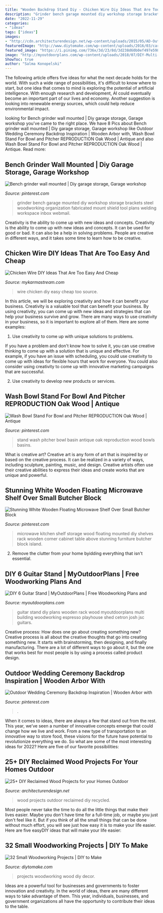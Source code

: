 ```yaml
---
title: "Wooden Backdrop Stand Diy - Chicken Wire Diy Ideas That Are Too Easy And Cheap"
description: "Grinder bench garage mounted diy workshop storage brackets steel woodworking organization fabricated mount shield tool plans welding workspace inbox webmail"
date: "2022-11-29"
categories:
- "ideas"
tags: ["ideas"]
images:
- "http://cdn.architecturendesign.net/wp-content/uploads/2015/05/AD-Outdoor-Reclaimed-Wood-Projects-23.jpg"
featuredImage: "http://www.diytomake.com/wp-content/uploads/2016/03/card-holder.jpg"
featured_image: "https://i.pinimg.com/736x/3d/23/8d/3d238d60b0ef497e598add8f6554129d--microwave-storage-microwave-cart.jpg"
image: "http://myoutdoorplans.com/wp-content/uploads/2018/07/DIY-Multi-guitar-rack.png"
ShowToc: true
author: "Salma Konopelski"
---
```



The following article offers five ideas for what the next decade holds for the world. With such a wide range of possibilities, it's difficult to know where to start, but one idea that comes to mind is exploring the potential of artificial intelligence. With enough research and development, AI could eventually become an important part of our lives and economy. Another suggestion is looking into renewable energy sources, which could help reduce environmental impact.

	

		
looking for Bench grinder wall mounted | Diy garage storage, Garage workshop you've came to the right place. We have 8 Pics about Bench grinder wall mounted | Diy garage storage, Garage workshop like Outdoor Wedding Ceremony Backdrop Inspiration | Wooden Arbor with, Wash Bowl Stand For Bowl and Pitcher REPRODUCTION Oak Wood | Antique and also Wash Bowl Stand For Bowl and Pitcher REPRODUCTION Oak Wood | Antique. Read more:
		
    
## Bench Grinder Wall Mounted | Diy Garage Storage, Garage Workshop

<img loading=lazy src="https://i.pinimg.com/736x/f3/a6/74/f3a6743524516464b74cca7b7e45ccc1.jpg" onerror="this.onerror=null;this.src='https://tse2.mm.bing.net/th?id=OIP.VMPoxsmUbTl3-AyVNbk5zgHaJ3&amp;pid=15.1';" alt="Bench grinder wall mounted | Diy garage storage, Garage workshop">

_Source: pinterest.com_

>grinder bench garage mounted diy workshop storage brackets steel woodworking organization fabricated mount shield tool plans welding workspace inbox webmail. 

	

Creativity is the ability to come up with new ideas and concepts.
Creativity is the ability to come up with new ideas and concepts. It can be used for good or bad. It can also be a help in solving problems. People are creative in different ways, and it takes some time to learn how to be creative.

    
## Chicken Wire DIY Ideas That Are Too Easy And Cheap

<img loading=lazy src="https://mykarmastream.com/wp-content/uploads/2018/02/Chicken-Wire-diy-.jpg" onerror="this.onerror=null;this.src='https://tse4.mm.bing.net/th?id=OIP.qqmWcwRGOrWxQBwRBTLlVgHaLH&amp;pid=15.1';" alt="Chicken Wire DIY Ideas That Are Too Easy And Cheap">

_Source: mykarmastream.com_

>wire chicken diy easy cheap too source. 

	

In this article, we will be exploring creativity and how it can benefit your business.
Creativity is a valuable tool that can benefit your business. By using creativity, you can come up with new ideas and strategies that can help your business survive and grow. There are many ways to use creativity in your business, so it is important to explore all of them. Here are some examples:
1. Use creativity to come up with unique solutions to problems.

If you have a problem and don't know how to solve it, you can use creative thinking to come up with a solution that is unique and effective. For example, if you have an issue with scheduling, you could use creativity to come up with ideas for flexible hours that work for everyone. You could also consider using creativity to come up with innovative marketing campaigns that are successful.

2. Use creativity to develop new products or services.

    
## Wash Bowl Stand For Bowl And Pitcher REPRODUCTION Oak Wood | Antique

<img loading=lazy src="https://i.pinimg.com/736x/9b/8e/ed/9b8eeded5b2851a9b14548c21e1e257b--basins-bowls.jpg" onerror="this.onerror=null;this.src='https://tse2.mm.bing.net/th?id=OIP.raYHXik1_W1-tyBj5i3KEAHaJ4&amp;pid=15.1';" alt="Wash Bowl Stand For Bowl and Pitcher REPRODUCTION Oak Wood | Antique">

_Source: pinterest.com_

>stand wash pitcher bowl basin antique oak reproduction wood bowls basins. 

	

What is creative art?
Creative art is any form of art that is inspired by or based on the creative process. It can be realized in a variety of ways, including sculpture, painting, music, and design. Creative artists often use their creative abilities to express their ideas and create works that are unique and powerful.

    
## Stunning White Wooden Floating Microwave Shelf Over Small Butcher Block

<img loading=lazy src="https://i.pinimg.com/736x/3d/23/8d/3d238d60b0ef497e598add8f6554129d--microwave-storage-microwave-cart.jpg" onerror="this.onerror=null;this.src='https://tse2.mm.bing.net/th?id=OIP.eUv56GkX7V85IF_1weqJiQHaLC&amp;pid=15.1';" alt="Stunning White Wooden Floating Microwave Shelf Over Small Butcher Block">

_Source: pinterest.com_

>microwave kitchen shelf storage wood floating mounted diy shelves rack wooden corner cabinet table above stunning furniture butcher block island. 

	

2. Remove the clutter from your home byidding everything that isn't essential.

    
## DIY 6 Guitar Stand | MyOutdoorPlans | Free Woodworking Plans And

<img loading=lazy src="http://myoutdoorplans.com/wp-content/uploads/2018/07/DIY-Multi-guitar-rack.png" onerror="this.onerror=null;this.src='https://tse1.mm.bing.net/th?id=OIP.DFRRgaxUV8ZS1a_8enBiaQHaJ4&amp;pid=15.1';" alt="DIY 6 Guitar Stand | MyOutdoorPlans | Free Woodworking Plans and">

_Source: myoutdoorplans.com_

>guitar stand diy plans wooden rack wood myoutdoorplans multi building woodworking espresso playhouse shed cetron josh jsc guitars. 

	

Creative process: How does one go about creating something new?
Creative process is all about the creative thoughts that go into creating something new. It starts with brainstorming, then designing, and finally manufacturing. There are a lot of different ways to go about it, but the one that works best for most people is by using a process called product design.

    
## Outdoor Wedding Ceremony Backdrop Inspiration | Wooden Arbor With

<img loading=lazy src="https://i.pinimg.com/736x/77/1b/fd/771bfd20282d33f6e06f149ab1fd2e50.jpg" onerror="this.onerror=null;this.src='https://tse3.mm.bing.net/th?id=OIP.XtFUGptboQLlWs6nwCnklQHaLH&amp;pid=15.1';" alt="Outdoor Wedding Ceremony Backdrop Inspiration | Wooden Arbor with">

_Source: pinterest.com_

>. 

	

When it comes to ideas, there are always a few that stand out from the rest. This year, we’ve seen a number of innovative concepts emerge that could change how we live and work. From a new type of transportation to an innovative way to store food, these visions for the future have potential to revolutionize everything we do. So what are some of the most interesting ideas for 2022? Here are five of our favorite possibilities:

    
## 25+ DIY Reclaimed Wood Projects For Your Homes Outdoor

<img loading=lazy src="http://cdn.architecturendesign.net/wp-content/uploads/2015/05/AD-Outdoor-Reclaimed-Wood-Projects-23.jpg" onerror="this.onerror=null;this.src='https://tse2.mm.bing.net/th?id=OIP.FXp5tTQw-JikXafP_vPTzgHaOd&amp;pid=15.1';" alt="25+ DIY Reclaimed Wood Projects for your Homes Outdoor">

_Source: architecturendesign.net_

>wood projects outdoor reclaimed diy recycled. 

	

Most people never take the time to do all the little things that make their lives easier. Maybe you don't have time for a full-time job, or maybe you just don't feel like it. But if you think of all the small things that can be done without much effort, you will see just how easy it is to make your life easier. Here are five easyDIY ideas that will make your life easier: 

    
## 32 Small Woodworking Projects | DIY To Make

<img loading=lazy src="http://www.diytomake.com/wp-content/uploads/2016/03/card-holder.jpg" onerror="this.onerror=null;this.src='https://tse2.mm.bing.net/th?id=OIP.EpL8YHLKw8WSN5sJoEvNywHaJ3&amp;pid=15.1';" alt="32 Small Woodworking Projects | DIY to Make">

_Source: diytomake.com_

>projects woodworking wood diy decor. 

	

Ideas are a powerful tool for businesses and governments to foster innovation and creativity. In the world of ideas, there are many different ways to take advantage of them. This year, individuals, businesses, and government organizations all have the opportunity to contribute their ideas to the table.

